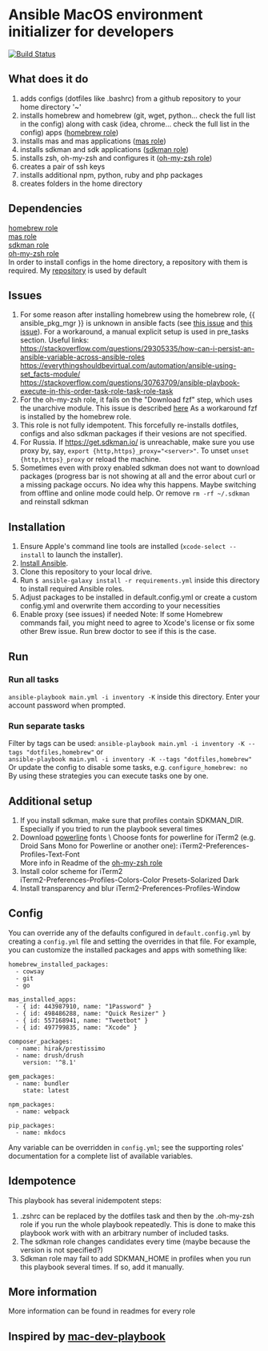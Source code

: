 # Ansible MacOS environment initializer for developers
[![Build Status](https://travis-ci.org/GlaIZier/macos-environment.svg?branch=master)](https://travis-ci.org/GlaIZier/macos-environment)

## What does it do
1. adds configs (dotfiles like .bashrc) from a github repository to your home directory '~'
2. installs homebrew and homebrew (git, wget, python... check the full list in the config) along with cask (idea, chrome... check the full list in the config) apps ([homebrew role](https://github.com/geerlingguy/ansible-role-homebrew))
3. installs mas and mas applications ([mas role](https://github.com/geerlingguy/ansible-role-mas))
4. installs sdkman and sdk applications ([sdkman role](https://github.com/Comcast/ansible-sdkman))
5. installs zsh, oh-my-zsh and configures it ([oh-my-zsh role](https://github.com/viasite-ansible/ansible-role-zsh))
6. creates a pair of ssh keys
7. installs additional npm, python, ruby and php packages
8. creates folders in the home directory

## Dependencies
[homebrew role](https://github.comgc/geerlingguy/ansible-role-homebrew)\
[mas role](https://github.com/geerlingguy/ansible-role-mas)\
[sdkman role](https://github.com/Comcast/ansible-sdkman)\
[oh-my-zsh role](https://github.com/viasite-ansible/ansible-role-zsh) \
In order to install configs in the home directory, a repository with them is required. My [repository](https://github.com/GlaIZier/configs) is used by default

## Issues
1. For some reason after installing homebrew using the homebrew role, {{ ansible_pkg_mgr }} is unknown in ansible facts (see [this issue](https://github.com/geerlingguy/ansible-role-homebrew/issues/117) and [this issue](https://github.com/Comcast/ansible-sdkman/issues/42)). For a workaround, a manual explicit setup is used in pre_tasks section. Useful links:
https://stackoverflow.com/questions/29305335/how-can-i-persist-an-ansible-variable-across-ansible-roles \
https://everythingshouldbevirtual.com/automation/ansible-using-set_facts-module/ \
https://stackoverflow.com/questions/30763709/ansible-playbook-execute-in-this-order-task-role-task-role-task 
2. For the oh-my-zsh role, it fails on the "Download fzf" step, which uses the unarchive module. This issue is described [here](https://github.com/viasite-ansible/ansible-role-zsh/issues/18) As a workaround fzf is installed by the homebrew role.
3. This role is not fully idempotent. This forcefully re-installs dotfiles, configs and also sdkman packages if their vesions are not specified. 
4. For Russia. If https://get.sdkman.io/ is unreachable, make sure you use proxy by, say, `export {http,https}_proxy="<server>"`. To unset `unset {http,https}_proxy` or reload the machine. 
5. Sometimes even with proxy enabled sdkman does not want to download packages (progress bar is not showing at all and the error about curl or a missing package occurs. No idea why this happens. Maybe switching from offline and online mode could help. Or remove `rm -rf ~/.sdkman` and reinstall sdkman

## Installation
  1. Ensure Apple's command line tools are installed (`xcode-select --install` to launch the installer).
  2. [Install Ansible](http://docs.ansible.com/intro_installation.html).
  3. Clone this repository to your local drive.
  4. Run `$ ansible-galaxy install -r requirements.yml` inside this directory to install required Ansible roles.
  5. Adjust packages to be installed in default.config.yml or create a custom config.yml and overwrite them according to your necessities
  6. Enable proxy (see issues) if needed
Note: If some Homebrew commands fail, you might need to agree to Xcode's license or fix some other Brew issue. Run brew doctor to see if this is the case.

## Run
### Run all tasks
`ansible-playbook main.yml -i inventory -K` inside this directory. Enter your account password when prompted. 
### Run separate tasks
Filter by tags can be used: `ansible-playbook main.yml -i inventory -K --tags "dotfiles,homebrew"` or \
`ansible-playbook main.yml -i inventory -K --tags "dotfiles,homebrew"` \
Or update the config to disable some tasks, e.g. `configure_homebrew: no` \
By using these strategies you can execute tasks one by one.

## Additional setup
1. If you install sdkman, make sure that profiles contain SDKMAN_DIR. Especially if you tried to run the playbook several times
2. Download [powerline](https://github.com/powerline/fonts) fonts \ 
   Choose fonts for powerline for iTerm2 (e.g. Droid Sans Mono for Powerline or another one): iTerm2-Preferences-Profiles-Text-Font \
   More info in Readme of the [oh-my-zsh role](https://github.com/viasite-ansible/ansible-role-zsh)
3. Install color scheme for iTerm2 \
iTerm2-Preferences-Profiles-Colors-Color Presets-Solarized Dark
4. Install transparency and blur
iTerm2-Preferences-Profiles-Window

## Config
You can override any of the defaults configured in `default.config.yml` by creating a `config.yml` file and setting the overrides in that file. For example, you can customize the installed packages and apps with something like:

    homebrew_installed_packages:
      - cowsay
      - git
      - go
    
    mas_installed_apps:
      - { id: 443987910, name: "1Password" }
      - { id: 498486288, name: "Quick Resizer" }
      - { id: 557168941, name: "Tweetbot" }
      - { id: 497799835, name: "Xcode" }
    
    composer_packages:
      - name: hirak/prestissimo
      - name: drush/drush
        version: '^8.1'
    
    gem_packages:
      - name: bundler
        state: latest
    
    npm_packages:
      - name: webpack
    
    pip_packages:
      - name: mkdocs

Any variable can be overridden in `config.yml`; see the supporting roles' documentation for a complete list of available variables.

## Idempotence
This playbook has several inidempotent steps:
1. .zshrc can be replaced by the dotfiles task and then by the .oh-my-zsh role if you run the whole playbook repeatedly. This is done to make this playbook work with with an arbitrary number of included tasks. 
2. The sdkman role changes candidates every time (maybe because the version is not specified?)
3. Sdkman role may fail to add SDKMAN_HOME in profiles when you run this playbook several times. If so, add it manually.

## More information
More information can be found in readmes for every role

## Inspired by [mac-dev-playbook](https://github.com/geerlingguy/mac-dev-playbook) 
